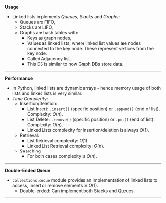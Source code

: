 **Usage**
- Linked lists implements *Queues*, *Stacks* and *Graphs*:
  - Queues are FIFO, 
  - Stacks are LIFO, 
  - Graphs are hash tables with:
    - Keys as graph nodes,
    - Values as linked lists, where linked list values are nodes connected to the key node. These represent vertices from the key node. 
    - Called Adjacency list. 
    - This DS is similar to how Graph DBs store data. 
---

**Performance**
- In Python, linked lists are dynamic arrays - hence memory usage of both lists and linked lists is very similar. 
- *Time Complexity*:
  - Insertion/Deletion:
    - List Insert: `.insert()` (specific position) or `.append()` (end of list). Complexity: $O(n)$. 
    - List Delete: `.remove()` (specific position) or `.pop()` (end of list). Complexity: $O(n)$. 
    - Linked Lists complexity for insertion/deletion is always $O(1)$.
  - Retrieval:
    - List Retrieval complexity: $O(1)$. 
    - Linked List Retrieval complexity: $O(n)$. 
  - Searching:
    - For both cases complexity is $O(n)$. 
---

**Double-Ended Queue**
- `collections.deque` module provides an implementation of linked lists to access, insert or remove elements in $O(1)$. 
  - Double-ended: Can implement both Stacks and Queues. 
---
